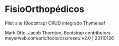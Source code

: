 # FisioOrthopédicos
Pilot site (Bootstrap)
CRUD integrado Thymeleaf

Mark Otto, Jacob Thornton, Bootstrap contributors
meyerweb.com/eric/tools/css/reset/ v2.0 | 20110126
